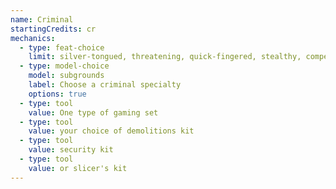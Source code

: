 ```yaml
---
name: Criminal
startingCredits: cr
mechanics:
  - type: feat-choice
    limit: silver-tongued, threatening, quick-fingered, stealthy, competitor, specialist, feigned confidence, observant
  - type: model-choice
    model: subgrounds
    label: Choose a criminal specialty
    options: true
  - type: tool
    value: One type of gaming set
  - type: tool
    value: your choice of demolitions kit
  - type: tool
    value: security kit
  - type: tool
    value: or slicer's kit
---
```

